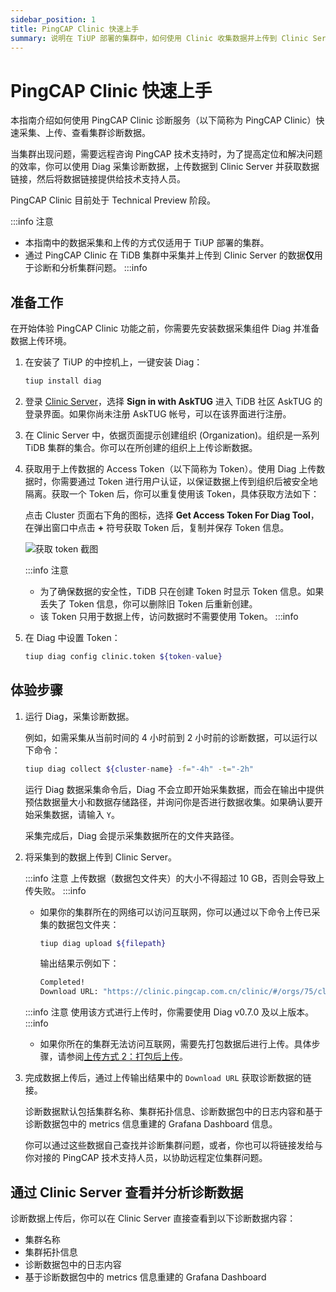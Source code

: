```yaml
---
sidebar_position: 1
title: PingCAP Clinic 快速上手
summary: 说明在 TiUP 部署的集群中，如何使用 Clinic 收集数据并上传到 Clinic Server 进行诊断。
---
```


# PingCAP Clinic 快速上手

本指南介绍如何使用 PingCAP Clinic 诊断服务（以下简称为 PingCAP Clinic）快速采集、上传、查看集群诊断数据。

当集群出现问题，需要远程咨询 PingCAP 技术支持时，为了提高定位和解决问题的效率，你可以使用 Diag 采集诊断数据，上传数据到 Clinic Server 并获取数据链接，然后将数据链接提供给技术支持人员。

PingCAP Clinic 目前处于 Technical Preview 阶段。

:::info 注意
- 本指南中的数据采集和上传的方式仅适用于 TiUP 部署的集群。
- 通过 PingCAP Clinic 在 TiDB 集群中采集并上传到 Clinic Server 的数据**仅**用于诊断和分析集群问题。
:::info

## 准备工作

在开始体验 PingCAP Clinic 功能之前，你需要先安装数据采集组件 Diag 并准备数据上传环境。

1. 在安装了 TiUP 的中控机上，一键安装 Diag：

    ```bash
    tiup install diag
    ```

2. 登录 [Clinic Server](https://clinic.pingcap.com.cn)，选择 **Sign in with AskTUG** 进入 TiDB 社区 AskTUG 的登录界面。如果你尚未注册 AskTUG 帐号，可以在该界面进行注册。

3. 在 Clinic Server 中，依据页面提示创建组织 (Organization)。组织是一系列 TiDB 集群的集合。你可以在所创建的组织上上传诊断数据。

4. 获取用于上传数据的 Access Token（以下简称为 Token）。使用 Diag 上传数据时，你需要通过 Token 进行用户认证，以保证数据上传到组织后被安全地隔离。获取一个 Token 后，你可以重复使用该 Token，具体获取方法如下：

    点击 Cluster 页面右下角的图标，选择 **Get Access Token For Diag Tool**，在弹出窗口中点击 **+** 符号获取 Token 后，复制并保存 Token 信息。

    ![获取 token 截图](/img/get-token.png)

    :::info 注意
    - 为了确保数据的安全性，TiDB 只在创建 Token 时显示 Token 信息。如果丢失了 Token 信息，你可以删除旧 Token 后重新创建。
    - 该 Token 只用于数据上传，访问数据时不需要使用 Token。
    :::info

5. 在 Diag 中设置 Token：

    ```bash
    tiup diag config clinic.token ${token-value}
    ```

## 体验步骤

1. 运行 Diag，采集诊断数据。

    例如，如需采集从当前时间的 4 小时前到 2 小时前的诊断数据，可以运行以下命令：

    ```bash
    tiup diag collect ${cluster-name} -f="-4h" -t="-2h"
    ```

    运行 Diag 数据采集命令后，Diag 不会立即开始采集数据，而会在输出中提供预估数据量大小和数据存储路径，并询问你是否进行数据收集。如果确认要开始采集数据，请输入 `Y`。

    采集完成后，Diag 会提示采集数据所在的文件夹路径。

2. 将采集到的数据上传到 Clinic Server。

    :::info 注意
    上传数据（数据包文件夹）的大小不得超过 10 GB，否则会导致上传失败。
    :::info

    - 如果你的集群所在的网络可以访问互联网，你可以通过以下命令上传已采集的数据包文件夹：

        ```bash
        tiup diag upload ${filepath}
        ```

        输出结果示例如下：

        ```bash
        Completed!
        Download URL: "https://clinic.pingcap.com.cn/clinic/#/orgs/75/clusters/XXXXX "
        ```

     :::info 注意
     使用该方式进行上传时，你需要使用 Diag v0.7.0 及以上版本。
     :::info

    - 如果你所在的集群无法访问互联网，需要先打包数据后进行上传。具体步骤，请参阅[上传方式 2：打包后上传](https://clinic-docs.vercel.app/docs/getting-started/clinic-user-guide-for-tiup#%E6%96%B9%E5%BC%8F-2%E6%89%93%E5%8C%85%E5%90%8E%E4%B8%8A%E4%BC%A0)。

3. 完成数据上传后，通过上传输出结果中的 `Download URL` 获取诊断数据的链接。

    诊断数据默认包括集群名称、集群拓扑信息、诊断数据包中的日志内容和基于诊断数据包中的 metrics 信息重建的 Grafana Dashboard 信息。

    你可以通过这些数据自己查找并诊断集群问题，或者，你也可以将链接发给与你对接的 PingCAP 技术支持人员，以协助远程定位集群问题。

## 通过 Clinic Server 查看并分析诊断数据

诊断数据上传后，你可以在 Clinic Server 直接查看到以下诊断数据内容：
- 集群名称
- 集群拓扑信息
- 诊断数据包中的日志内容
- 基于诊断数据包中的 metrics 信息重建的 Grafana Dashboard
